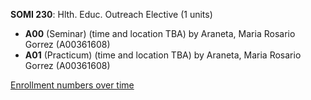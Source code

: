 **SOMI 230**: Hlth. Educ. Outreach Elective (1 units)

- **A00** (Seminar) (time and location TBA) by Araneta, Maria Rosario Gorrez (A00361608)
- **A01** (Practicum) (time and location TBA) by Araneta, Maria Rosario Gorrez (A00361608)

[Enrollment numbers over time](./SOMI230.tsv)

